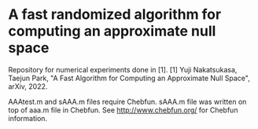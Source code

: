 # A fast randomized algorithm for computing an approximate null space
Repository for numerical experiments done in [1].
[1] Yuji Nakatsukasa, Taejun Park, "A Fast Algorithm for Computing an Approximate Null Space", arXiv, 2022.

AAAtest.m and sAAA.m files require Chebfun.
sAAA.m file was written on top of aaa.m file in Chebfun.
See http://www.chebfun.org/ for Chebfun information.